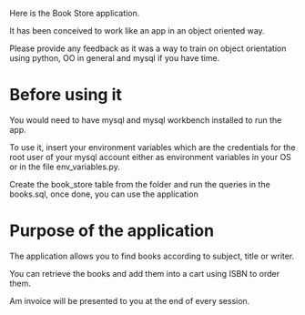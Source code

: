 Here is the Book Store application.

It has been conceived to work like an app in an object oriented way.

Please provide any feedback as it was a way to train on object orientation using python, OO in general and mysql if you have time.

# Before using it

You would need to have mysql and mysql workbench installed to run the app.

To use it, insert your environment variables which are the credentials for the root user of your mysql account either as environment variables in your OS or in the file env_variables.py.

Create the book_store table from the folder and run the queries in the books.sql, once done, you can use the application

# Purpose of the application

The application allows you to find books according to subject, title or writer. 

You can retrieve the books and add them into a cart using ISBN to order them.

Am invoice will be presented to you at the end of every session.
